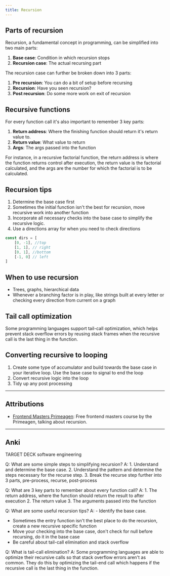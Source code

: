 ```yaml
---
title: Recursion
---
```

## Parts of recursion

Recursion, a fundamental concept in programming, can be simplified into two main parts:
1. **Base case**: Condition in which recursion stops
2. **Recursion case**: The actual recursing part

The recursion case can further be broken down into 3 parts:
1. **Pre recursion**: You can do a bit of setup before recursing
2. **Recursion**: Have you seen recursion?
3. **Post recursion**: Do some more work on exit of recursion

## Recursive functions

For every function call it's also important to remember 3 key parts:
1. **Return address**: Where the finishing function should return it's return value to.
2. **Return value**: What value to return
3. **Args**: The args passed into the function

For instance, in a recursive factorial function, the return address is where the function returns control after execution, the return value is the factorial calculated, and the args are the number for which the factorial is to be calculated.

## Recursion tips
1. Determine the base case first
2. Sometimes the initial function isn't the best for recursion, move recursive work into another function
3. Incorporate all necessary checks into the base case to simplify the recursive logic.
4. Use a directions array for when you need to check directions
```typescript
const dirs = [
	[0, -1], //top
	[1, 1], // right
	[0, 1], //bottom
	[-1, 0] // left
]
```

## When to use recursion
- Trees, graphs, hierarchical data
- Whenever a branching factor is in play, like strings built at every letter or checking every direction from current on a graph

## Tail call optimization

Some programming languages support tail-call optimization, which helps prevent stack overflow errors by reusing stack frames when the recursive call is the last thing in the function.

## Converting recursive to looping
1. Create some type of accumulator and build towards the base case in your iterative loop. Use the base case to signal to end the loop
2. Convert recursive logic into the loop
3. Tidy up any post processing


----
## Attributions
- [Frontend Masters Primeagen](https://frontendmasters.com/courses/algorithms/recursion/): Free frontend masters course by the Primeagen, talking about recursion.

-----
## Anki

TARGET DECK
software engineering

Q: What are some simple steps to simplifying recursion?
A: 1. Understand and determine the base case.
2. Understand the pattern and determine the steps necessary for the recurse step.
3. Break the recurse step further into 3 parts, pre-process, recurse, post-process
<!--ID: 1702553651666-->


Q: What are 3 key parts to remember about every function call?
A: 1. The return address, where the function should return the result to after execution
2. The return value
3. The arguments passed into the function
<!--ID: 1702553651671-->


Q: What are some useful recursion tips?
A: - Identify the base case. 
- Sometimes the entry function isn't the best place to do the recursion, create a new recursive specific function
- Move your checking into the base case, don't check for null before recursing, do it in the base case
- Be careful about tail-call elimination and stack overflow
<!--ID: 1702553651675-->


Q: What is tail-call elimination?
A: Some programming languages are able to optimize their recursive calls so that stack overflow errors aren't as common. They do this by optimizing the tail-end call which happens if the recursive call is the last thing in the function.
<!--ID: 1702553651676-->
